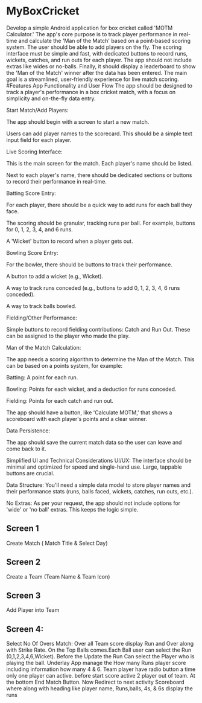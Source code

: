# MyBoxCricket
Develop a simple Android application for box cricket called 'MOTM Calculator.' The app's core purpose is to track player performance in real-time and calculate the 'Man of the Match' based on a point-based scoring system. The user should be able to add players on the fly. The scoring interface must be simple and fast, with dedicated buttons to record runs, wickets, catches, and run outs for each player. The app should not include extras like wides or no-balls. Finally, it should display a leaderboard to show the 'Man of the Match' winner after the data has been entered. The main goal is a streamlined, user-friendly experience for live match scoring.
#Features
App Functionality and User Flow
The app should be designed to track a player's performance in a box cricket match, with a focus on simplicity and on-the-fly data entry.

Start Match/Add Players:

The app should begin with a screen to start a new match.

Users can add player names to the scorecard. This should be a simple text input field for each player.

Live Scoring Interface:

This is the main screen for the match. Each player's name should be listed.

Next to each player's name, there should be dedicated sections or buttons to record their performance in real-time.

Batting Score Entry:

For each player, there should be a quick way to add runs for each ball they face.

The scoring should be granular, tracking runs per ball. For example, buttons for 0, 1, 2, 3, 4, and 6 runs.

A 'Wicket' button to record when a player gets out.

Bowling Score Entry:

For the bowler, there should be buttons to track their performance.

A button to add a wicket (e.g., Wicket).

A way to track runs conceded (e.g., buttons to add 0, 1, 2, 3, 4, 6 runs conceded).

A way to track balls bowled.

Fielding/Other Performance:

Simple buttons to record fielding contributions: Catch and Run Out. These can be assigned to the player who made the play.

Man of the Match Calculation:

The app needs a scoring algorithm to determine the Man of the Match. This can be based on a points system, for example:

Batting: A point for each run.

Bowling: Points for each wicket, and a deduction for runs conceded.

Fielding: Points for each catch and run out.

The app should have a button, like 'Calculate MOTM,' that shows a scoreboard with each player's points and a clear winner.

Data Persistence:

The app should save the current match data so the user can leave and come back to it.

Simplified UI and Technical Considerations
UI/UX: The interface should be minimal and optimized for speed and single-hand use. Large, tappable buttons are crucial.

Data Structure: You'll need a simple data model to store player names and their performance stats (runs, balls faced, wickets, catches, run outs, etc.).

No Extras: As per your request, the app should not include options for 'wide' or 'no ball' extras. This keeps the logic simple.
## Screen 1
Create Match ( Match Title & Select Day)
## Screen 2
Create a Team (Team Name & Team Icon)
## Screen 3
Add Player into Team
## Screen 4:
Select No Of Overs Match:
Over all Team score display Run and Over along with Strike Rate.
On the Top Balls comes.Each Ball user can select the Run (0,1,2,3,4,6,Wicket). Before the Update the Run Can select the Player who is playing the ball.
Underlay App manage the How many Runs player score including information how many 4 & 6. 
Team player have radio button a time only one player can active. before start score active 2 player out of team.
At the bottom End Match Button. Now Redirect to next activity Scoreboard where along with heading like player name, Runs,balls, 4s, & 6s display the runs
